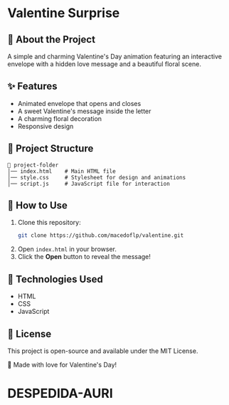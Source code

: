 # Valentine Surprise

## 💌 About the Project

A simple and charming Valentine's Day animation featuring an interactive envelope with a hidden love message and a beautiful floral scene.

## ✨ Features
- Animated envelope that opens and closes
- A sweet Valentine's message inside the letter
- A charming floral decoration
- Responsive design

## 📂 Project Structure
```
📁 project-folder
│── index.html    # Main HTML file
│── style.css     # Stylesheet for design and animations
│── script.js     # JavaScript file for interaction
```

## 🚀 How to Use
1. Clone this repository:
   ```bash
   git clone https://github.com/macedoflp/valentine.git
   ```
2. Open `index.html` in your browser.
3. Click the **Open** button to reveal the message!


## 🔧 Technologies Used
- HTML
- CSS
- JavaScript

## 📝 License
This project is open-source and available under the MIT License.

💖 Made with love for Valentine's Day!

# DESPEDIDA-AURI
